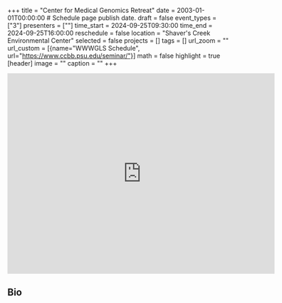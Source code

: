 +++
title = "Center for Medical Genomics Retreat"
date = 2003-01-01T00:00:00  # Schedule page publish date.
draft = false
event_types = ["3"]
presenters = [""]
time_start = 2024-09-25T09:30:00
time_end = 2024-09-25T16:00:00
reschedule = false
location = "Shaver's Creek Environmental Center"
selected = false
projects = []
tags = []
url_zoom = ""
url_custom = [{name="WWWGLS Schedule", url="https://www.ccbb.psu.edu/seminar/"}]
math = false
highlight = true
[header]
image = ""
caption = ""
+++ 
<iframe src="https://www.google.com/maps/embed?pb=!1m18!1m12!1m3!1d1513.1370892749442!2d-77.90876050104981!3d40.66792743660549!2m3!1f0!2f0!3f0!3m2!1i1024!2i768!4f13.1!3m3!1m2!1s0x89ceaa95c9d0dfbd%3A0x9f4aedcedc24cf3a!2sShaver&#39;s%20Creek%20Environmental%20Center!5e0!3m2!1sen!2sus!4v1724954445521!5m2!1sen!2sus" width="600" height="450" style="border:0;" allowfullscreen="" loading="lazy" referrerpolicy="no-referrer-when-downgrade"></iframe>

## Bio
